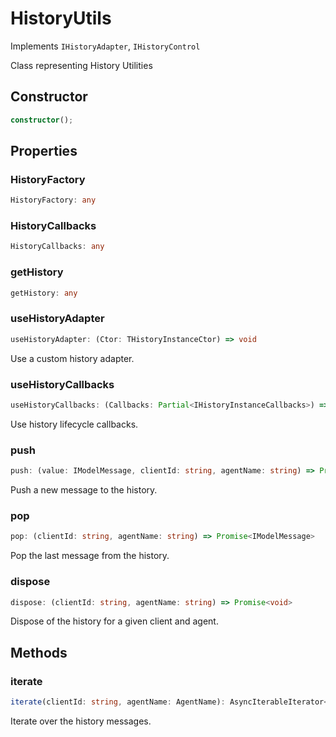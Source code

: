 # HistoryUtils

Implements `IHistoryAdapter`, `IHistoryControl`

Class representing History Utilities

## Constructor

```ts
constructor();
```

## Properties

### HistoryFactory

```ts
HistoryFactory: any
```

### HistoryCallbacks

```ts
HistoryCallbacks: any
```

### getHistory

```ts
getHistory: any
```

### useHistoryAdapter

```ts
useHistoryAdapter: (Ctor: THistoryInstanceCtor) => void
```

Use a custom history adapter.

### useHistoryCallbacks

```ts
useHistoryCallbacks: (Callbacks: Partial<IHistoryInstanceCallbacks>) => void
```

Use history lifecycle callbacks.

### push

```ts
push: (value: IModelMessage, clientId: string, agentName: string) => Promise<void>
```

Push a new message to the history.

### pop

```ts
pop: (clientId: string, agentName: string) => Promise<IModelMessage>
```

Pop the last message from the history.

### dispose

```ts
dispose: (clientId: string, agentName: string) => Promise<void>
```

Dispose of the history for a given client and agent.

## Methods

### iterate

```ts
iterate(clientId: string, agentName: AgentName): AsyncIterableIterator<IModelMessage>;
```

Iterate over the history messages.
